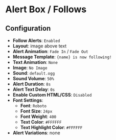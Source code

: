 # Alert Box / Follows

## Configuration

- **Follow Alerts**: `Enabled`
- **Layout**: image above text
- **Alert Animation**: `Fade In` / `Fade Out`
- **Message Template**: `{name} is now following!`
- **Text Animation**: `None`
- **Image**: `No Image`
- **Sound**: `default.ogg`
- **Sound Volume**: `50%`
- **Alert Duration**: `8s`
- **Alert Text Delay**: `0s`
- **Enable Custom HTML/CSS**: `Disabled`
- **Font Settings**:
  - **Font**: `Roboto`
  - **Font Size**: `24px`
  - **Font Weight**: `400`
  - **Text Color**: `#FFFFFF`
  - **Text Highlight Color**: `#FFFFFF`
- **Alert Variations**: none
